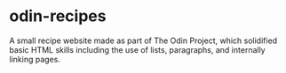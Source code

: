 # odin-recipes

A small recipe website made as part of The Odin Project, which solidified basic HTML skills including the use of lists, paragraphs, and internally linking pages.